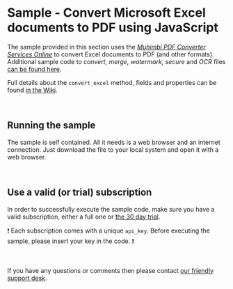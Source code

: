 # Sample - Convert Microsoft Excel documents to PDF using JavaScript

The sample provided in this section uses the [*Muhimbi PDF Converter Services Online*](https://github.com/Muhimbi/PDF-Converter-Services-Online) to convert Excel documents to PDF (and other formats).
Additional sample code to *convert, merge, watermark, secure* and *OCR* files [can be found here](../).

Full details about the `convert_excel` method, fields and properties can be found [in the Wiki](https://github.com/Muhimbi/PDF-Converter-Services-Online/wiki/API:-convert_excel).

<br>

## Running the sample

The sample is self contained. All it needs is a web browser and an internet connection. Just download the file to your local system and open it with a web browser.

<br>

## Use a valid (or trial) subscription

In order to successfully execute the sample code, make sure you have a valid subscription, either a full one or [the 30 day trial](https://support.muhimbi.com/hc/en-us/articles/115002816048-Getting-started-with-the-PDF-Converter-Services-Online).

:exclamation: Each subscription comes with a unique `api_key`. Before executing the sample, please insert your key in the code. :exclamation:


<br>

If you have any questions or comments then please contact [our friendly support desk](http://www.muhimbi-online.com/contact).
